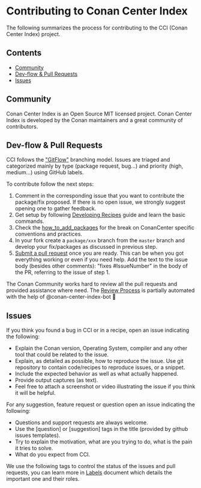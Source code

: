 # Contributing to Conan Center Index

The following summarizes the process for contributing to the CCI (Conan Center Index) project.

<!-- toc -->
## Contents

  * [Community](#community)
  * [Dev-flow & Pull Requests](#dev-flow--pull-requests)
  * [Issues](#issues)<!-- endToc -->

## Community

Conan Center Index is an Open Source MIT licensed project.
Conan Center Index is developed by the Conan maintainers and a great community of contributors.

## Dev-flow & Pull Requests

CCI follows the ["GitFlow"](https://datasift.github.io/gitflow/IntroducingGitFlow.html) branching model.
Issues are triaged and categorized mainly by type (package request, bug...) and priority (high, medium...) using GitHub
labels.

To contribute follow the next steps:

1. Comment in the corresponding issue that you want to contribute the package/fix proposed. If there is no open issue, we strongly suggest
   opening one to gather feedback.
2. Get setup by following [Developing Recipes](docs/developing_recipes_locally.md) guide and learn the basic commands.
3. Check the [how_to_add_packages](how_to_add_packages.md) for the break on ConanCenter specific conventions and practices.
4. In your fork create a `package/xxx` branch from the `master` branch and develop
   your fix/packages as discussed in previous step.
5. [Submit a pull request](how_to_add_packages.md#submitting-a-package) once you are ready. This can be when you
   got everything working or even if you need help. Add the text to the issue body (besides other comments): "fixes #IssueNumber"
   in the body of the PR, referring to the issue of step 1.

The Conan Community works hard to review all the pull requests and provided assistance where need.
The [Review Process](docs/review_process.md) is partially automated with the help of @conan-center-index-bot :rocket:

## Issues

If you think you found a bug in CCI or in a recipe, open an issue indicating the following:

- Explain the Conan version, Operating System, compiler and any other tool that could be related to the issue.
- Explain, as detailed as possible, how to reproduce the issue. Use git repository to contain code/recipes to reproduce issues, or a snippet.
- Include the expected behavior as well as what actually happened.
- Provide output captures (as text).
- Feel free to attach a screenshot or video illustrating the issue if you think it will be helpful.

For any suggestion, feature request or question open an issue indicating the following:

- Questions and support requests are always welcome.
- Use the [question] or [suggestion] tags in the title (provided by github issues templates).
- Try to explain the motivation, what are you trying to do, what is the pain it tries to solve.
- What do you expect from CCI.

We use the following tags to control the status of the issues and pull requests, you can learn more in [Labels](docs/labels.md) document
which details the important one and their roles.
